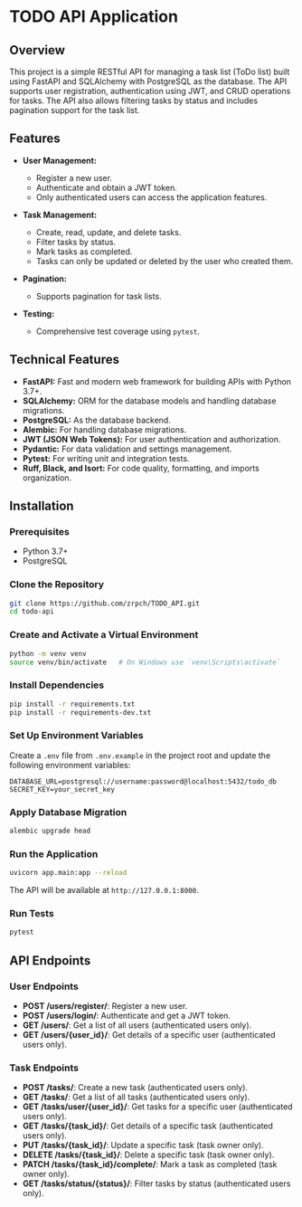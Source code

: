 # TODO API Application

## Overview

This project is a simple RESTful API for managing a task list (ToDo list) built using FastAPI and SQLAlchemy with PostgreSQL as the database. The API supports user registration, authentication using JWT, and CRUD operations for tasks. The API also allows filtering tasks by status and includes pagination support for the task list.

## Features

- **User Management:**
  - Register a new user.
  - Authenticate and obtain a JWT token.
  - Only authenticated users can access the application features.

- **Task Management:**
  - Create, read, update, and delete tasks.
  - Filter tasks by status.
  - Mark tasks as completed.
  - Tasks can only be updated or deleted by the user who created them.

- **Pagination:**
  - Supports pagination for task lists.

- **Testing:**
  - Comprehensive test coverage using `pytest`.

## Technical Features

- **FastAPI:** Fast and modern web framework for building APIs with Python 3.7+.
- **SQLAlchemy:** ORM for the database models and handling database migrations.
- **PostgreSQL:** As the database backend.
- **Alembic:** For handling database migrations.
- **JWT (JSON Web Tokens):** For user authentication and authorization.
- **Pydantic:** For data validation and settings management.
- **Pytest:** For writing unit and integration tests.
- **Ruff, Black, and Isort:** For code quality, formatting, and imports organization.

## Installation

### Prerequisites

- Python 3.7+
- PostgreSQL

### Clone the Repository

```bash
git clone https://github.com/zrpch/TODO_API.git
cd todo-api
```

### Create and Activate a Virtual Environment

```bash
python -m venv venv
source venv/bin/activate   # On Windows use `venv\Scripts\activate`
```

### Install Dependencies

```bash
pip install -r requirements.txt
pip install -r requirements-dev.txt
```

### Set Up Environment Variables

Create a `.env` file from `.env.example` in the project root and update the following environment variables:

```plaintext
DATABASE_URL=postgresql://username:password@localhost:5432/todo_db
SECRET_KEY=your_secret_key
```

### Apply Database Migration

```bash
alembic upgrade head
```

### Run the Application

```bash
uvicorn app.main:app --reload
```

The API will be available at `http://127.0.0.1:8000`.

### Run Tests

```bash
pytest
```

## API Endpoints

### User Endpoints

- **POST /users/register/**: Register a new user.
- **POST /users/login/**: Authenticate and get a JWT token.
- **GET /users/**: Get a list of all users (authenticated users only).
- **GET /users/{user_id}/**: Get details of a specific user (authenticated users only).

### Task Endpoints

- **POST /tasks/**: Create a new task (authenticated users only).
- **GET /tasks/**: Get a list of all tasks (authenticated users only).
- **GET /tasks/user/{user_id}/**: Get tasks for a specific user (authenticated users only).
- **GET /tasks/{task_id}/**: Get details of a specific task (authenticated users only).
- **PUT /tasks/{task_id}/**: Update a specific task (task owner only).
- **DELETE /tasks/{task_id}/**: Delete a specific task (task owner only).
- **PATCH /tasks/{task_id}/complete/**: Mark a task as completed (task owner only).
- **GET /tasks/status/{status}/**: Filter tasks by status (authenticated users only).